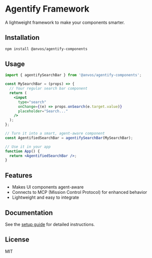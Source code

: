# Agentify Framework

A lightweight framework to make your components smarter.

## Installation

```bash
npm install @anvos/agentify-components
```

## Usage

```jsx
import { agentifySearchBar } from '@anvos/agentify-components';

const MySearchBar = (props) => {
  // Your regular search bar component
  return (
    <input 
      type="search" 
      onChange={(e) => props.onSearch(e.target.value)} 
      placeholder="Search..."
    />
  );
};

// Turn it into a smart, agent-aware component
const AgentifiedSearchBar = agentifySearchBar(MySearchBar);

// Use it in your app
function App() {
  return <AgentifiedSearchBar />;
}
```

## Features

- Makes UI components agent-aware
- Connects to MCP (Mission Control Protocol) for enhanced behavior
- Lightweight and easy to integrate

## Documentation

See the [setup guide](docs/setup.md) for detailed instructions.

## License

MIT 